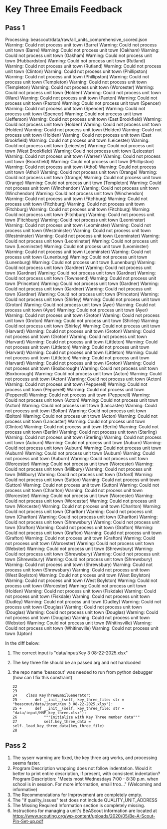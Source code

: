 # Key Three Emails Feedback

## Pass 1

Processing: beascout/data/raw/all_units_comprehensive_scored.json
Warning: Could not process unit town (Barre)
Warning: Could not process unit town (Barre)
Warning: Could not process unit town (Oakham)
Warning: Could not process unit town (Oakham)
Warning: Could not process unit town (Hubbardston)
Warning: Could not process unit town (Rutland)
Warning: Could not process unit town (Rutland)
Warning: Could not process unit town (Clinton)
Warning: Could not process unit town (Phillipston)
Warning: Could not process unit town (Phillipston)
Warning: Could not process unit town (Templeton)
Warning: Could not process unit town (Templeton)
Warning: Could not process unit town (Worcester)
Warning: Could not process unit town (Holden)
Warning: Could not process unit town (Ware)
Warning: Could not process unit town (Paxton)
Warning: Could not process unit town (Paxton)
Warning: Could not process unit town (Spencer)
Warning: Could not process unit town (Spencer)
Warning: Could not process unit town (Spencer)
Warning: Could not process unit town (Jefferson)
Warning: Could not process unit town (East Brookfield)
Warning: Could not process unit town (Holden)
Warning: Could not process unit town (Holden)
Warning: Could not process unit town (Holden)
Warning: Could not process unit town (Holden)
Warning: Could not process unit town (East Brookfield)
Warning: Could not process unit town (Leicester)
Warning: Could not process unit town (Leicester)
Warning: Could not process unit town (West Brookfield)
Warning: Could not process unit town (Leicester)
Warning: Could not process unit town (Warren)
Warning: Could not process unit town (Brookfield)
Warning: Could not process unit town (Phillipston)
Warning: Could not process unit town (Athol)
Warning: Could not process unit town (Athol)
Warning: Could not process unit town (Orange)
Warning: Could not process unit town (Orange)
Warning: Could not process unit town (Orange)
Warning: Could not process unit town (Templeton)
Warning: Could not process unit town (Winchendon)
Warning: Could not process unit town (Winchendon)
Warning: Could not process unit town (Winchendon)
Warning: Could not process unit town (Fitchburg)
Warning: Could not process unit town (Fitchburg)
Warning: Could not process unit town (Fitchburg)
Warning: Could not process unit town (Fitchburg)
Warning: Could not process unit town (Fitchburg)
Warning: Could not process unit town (Fitchburg)
Warning: Could not process unit town (Leominster)
Warning: Could not process unit town (Leominster)
Warning: Could not process unit town (Westminster)
Warning: Could not process unit town (Westminster)
Warning: Could not process unit town (Leominster)
Warning: Could not process unit town (Leominster)
Warning: Could not process unit town (Leominster)
Warning: Could not process unit town (Leominster)
Warning: Could not process unit town (Leominster)
Warning: Could not process unit town (Lunenburg)
Warning: Could not process unit town (Lunenburg)
Warning: Could not process unit town (Lunenburg)
Warning: Could not process unit town (Gardner)
Warning: Could not process unit town (Gardner)
Warning: Could not process unit town (Gardner)
Warning: Could not process unit town (Townsend)
Warning: Could not process unit town (Princeton)
Warning: Could not process unit town (Gardner)
Warning: Could not process unit town (Gardner)
Warning: Could not process unit town (Gardner)
Warning: Could not process unit town (Princeton)
Warning: Could not process unit town (Shirley)
Warning: Could not process unit town (Groton)
Warning: Could not process unit town (Ayer)
Warning: Could not process unit town (Ayer)
Warning: Could not process unit town (Ayer)
Warning: Could not process unit town (Groton)
Warning: Could not process unit town (Groton)
Warning: Could not process unit town (Shirley)
Warning: Could not process unit town (Shirley)
Warning: Could not process unit town (Harvard)
Warning: Could not process unit town (Groton)
Warning: Could not process unit town (Groton)
Warning: Could not process unit town (Harvard)
Warning: Could not process unit town (Littleton)
Warning: Could not process unit town (Littleton)
Warning: Could not process unit town (Harvard)
Warning: Could not process unit town (Littleton)
Warning: Could not process unit town (Littleton)
Warning: Could not process unit town (Harvard)
Warning: Could not process unit town (Groton)
Warning: Could not process unit town (Boxborough)
Warning: Could not process unit town (Boxborough)
Warning: Could not process unit town (Acton)
Warning: Could not process unit town (Acton)
Warning: Could not process unit town (Acton)
Warning: Could not process unit town (Pepperell)
Warning: Could not process unit town (Pepperell)
Warning: Could not process unit town (Pepperell)
Warning: Could not process unit town (Pepperell)
Warning: Could not process unit town (Acton)
Warning: Could not process unit town (Acton)
Warning: Could not process unit town (Lancaster)
Warning: Could not process unit town (Bolton)
Warning: Could not process unit town (Bolton)
Warning: Could not process unit town (Acton)
Warning: Could not process unit town (Lancaster)
Warning: Could not process unit town (Clinton)
Warning: Could not process unit town (Berlin)
Warning: Could not process unit town (Berlin)
Warning: Could not process unit town (Sterling)
Warning: Could not process unit town (Sterling)
Warning: Could not process unit town (Auburn)
Warning: Could not process unit town (Auburn)
Warning: Could not process unit town (Auburn)
Warning: Could not process unit town (Auburn)
Warning: Could not process unit town (Auburn)
Warning: Could not process unit town (Auburn)
Warning: Could not process unit town (Worcester)
Warning: Could not process unit town (Worcester)
Warning: Could not process unit town (Millbury)
Warning: Could not process unit town (Millbury)
Warning: Could not process unit town (Oxford)
Warning: Could not process unit town (Sutton)
Warning: Could not process unit town (Sutton)
Warning: Could not process unit town (Sutton)
Warning: Could not process unit town (Charlton)
Warning: Could not process unit town (Worcester)
Warning: Could not process unit town (Worcester)
Warning: Could not process unit town (Worcester)
Warning: Could not process unit town (Worcester)
Warning: Could not process unit town (Charlton)
Warning: Could not process unit town (Charlton)
Warning: Could not process unit town (Charlton)
Warning: Could not process unit town (Charlton)
Warning: Could not process unit town (Shrewsbury)
Warning: Could not process unit town (Grafton)
Warning: Could not process unit town (Grafton)
Warning: Could not process unit town (Grafton)
Warning: Could not process unit town (Grafton)
Warning: Could not process unit town (Grafton)
Warning: Could not process unit town (Worcester)
Warning: Could not process unit town (Webster)
Warning: Could not process unit town (Shrewsbury)
Warning: Could not process unit town (Shrewsbury)
Warning: Could not process unit town (Shrewsbury)
Warning: Could not process unit town (Shrewsbury)
Warning: Could not process unit town (Shrewsbury)
Warning: Could not process unit town (Shrewsbury)
Warning: Could not process unit town (West Boylston)
Warning: Could not process unit town (West Boylston)
Warning: Could not process unit town (West Boylston)
Warning: Could not process unit town (Worcester)
Warning: Could not process unit town (Holden)
Warning: Could not process unit town (Fiskdale)
Warning: Could not process unit town (Fiskdale)
Warning: Could not process unit town (Dudley)
Warning: Could not process unit town (Dudley)
Warning: Could not process unit town (Douglas)
Warning: Could not process unit town (Douglas)
Warning: Could not process unit town (Douglas)
Warning: Could not process unit town (Douglas)
Warning: Could not process unit town (Webster)
Warning: Could not process unit town (Whitinsville)
Warning: Could not process unit town (Whitinsville)
Warning: Could not process unit town (Upton)

In the diff below:
1. The correct input is "data/input/Key 3 08-22-2025.xlsx"
2. The key three file should be an passed arg and not hardcoded
3. the repo name 'beascout' was needed to run from python debugger (how can I fix this constraint)

       22    
       23    
       24    class KeyThreeEmailGenerator:
       25 -      def __init__(self, key_three_file: str = "beascout/data/input/Key 3 08-22-2025.xlsx"):
       25 +      def __init__(self, key_three_file: str = "data/input/HNE_key_three.xlsx"):
       26            """Initialize with Key Three member data"""
       27            self.key_three_data = self._load_key_three_data(key_three_file)
       28            

## Pass 2

1. The syserr warning are fixed, the key three arg works, and processing seems faster.
2. Program Description wrapping does not follow indentation. Would it better to print entire description, if present, with consistent indentation?
         Program Description: "Meets most Wednesdays 7:00 - 8:30 p.m. when school is in session.
For more information, email troo..." (Welcoming and informative)
3. The Recommendations for Improvement are completely empty.
4. The "if quality_issues" test does not include QUALITY_UNIT_ADDRESS
5. The Missing Required Information section is completely missing.
6. Instructions for managing a unit's BeAScout information are located at https://www.scouting.org/wp-content/uploads/2020/05/Be-A-Scout-Pin-Set-up.pdf
